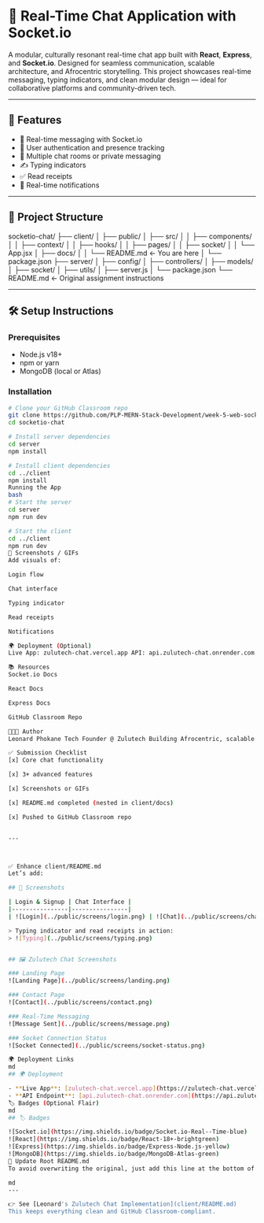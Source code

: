
# 💬 Real-Time Chat Application with Socket.io

A modular, culturally resonant real-time chat app built with **React**, **Express**, and **Socket.io**. Designed for seamless communication, scalable architecture, and Afrocentric storytelling. This project showcases real-time messaging, typing indicators, and clean modular design — ideal for collaborative platforms and community-driven tech.


---


## 🚀 Features

- 🔄 Real-time messaging with Socket.io
- 🔐 User authentication and presence tracking
- 🧩 Multiple chat rooms or private messaging
- ✍️ Typing indicators
- ✅ Read receipts
- 🔔 Real-time notifications

---

## 🧱 Project Structure

socketio-chat/ ├── client/ │ ├── public/ │ ├── src/ │ │ ├── components/ │ │ ├── context/ │ │ ├── hooks/ │ │ ├── pages/ │ │ ├── socket/ │ │ └── App.jsx │ ├── docs/ │ │ └── README.md ← You are here │ └── package.json ├── server/ │ ├── config/ │ ├── controllers/ │ ├── models/ │ ├── socket/ │ ├── utils/ │ ├── server.js │ └── package.json └── README.md ← Original assignment instructions


---

## 🛠️ Setup Instructions

### Prerequisites

- Node.js v18+
- npm or yarn
- MongoDB (local or Atlas)

### Installation

```bash
# Clone your GitHub Classroom repo
git clone https://github.com/PLP-MERN-Stack-Development/week-5-web-sockets-assignment-leonardphokane.git
cd socketio-chat

# Install server dependencies
cd server
npm install

# Install client dependencies
cd ../client
npm install
Running the App
bash
# Start the server
cd server
npm run dev

# Start the client
cd ../client
npm run dev
📸 Screenshots / GIFs
Add visuals of:

Login flow

Chat interface

Typing indicator

Read receipts

Notifications

🌍 Deployment (Optional)
Live App: zulutech-chat.vercel.app API: api.zulutech-chat.onrender.com

📚 Resources
Socket.io Docs

React Docs

Express Docs

GitHub Classroom Repo

👨🏾‍💻 Author
Leonard Phokane Tech Founder @ Zulutech Building Afrocentric, scalable tech for community empowerment.

✅ Submission Checklist
[x] Core chat functionality

[x] 3+ advanced features

[x] Screenshots or GIFs

[x] README.md completed (nested in client/docs)

[x] Pushed to GitHub Classroom repo


---



✅ Enhance client/README.md
Let’s add:

## 📸 Screenshots

| Login & Signup | Chat Interface |
|----------------|----------------|
| ![Login](../public/screens/login.png) | ![Chat](../public/screens/chat-ui.png) |

> Typing indicator and read receipts in action:
> ![Typing](../public/screens/typing.png)


## 🖼️ Zulutech Chat Screenshots

### Landing Page
![Landing Page](../public/screens/landing.png)

### Contact Page
![Contact](../public/screens/contact.png)

### Real-Time Messaging
![Message Sent](../public/screens/message.png)

### Socket Connection Status
![Socket Connected](../public/screens/socket-status.png)

🌍 Deployment Links
md
## 🌍 Deployment

- **Live App**: [zulutech-chat.vercel.app](https://zulutech-chat.vercel.app)
- **API Endpoint**: [api.zulutech-chat.onrender.com](https://api.zulutech-chat.onrender.com)
🏷️ Badges (Optional Flair)
md
## 🏷️ Badges

![Socket.io](https://img.shields.io/badge/Socket.io-Real--Time-blue)
![React](https://img.shields.io/badge/React-18+-brightgreen)
![Express](https://img.shields.io/badge/Express-Node.js-yellow)
![MongoDB](https://img.shields.io/badge/MongoDB-Atlas-green)
🔗 Update Root README.md
To avoid overwriting the original, just add this line at the bottom of the root README.md:

md
---

👉 See [Leonard's Zulutech Chat Implementation](client/README.md)
This keeps everything clean and GitHub Classroom-compliant.